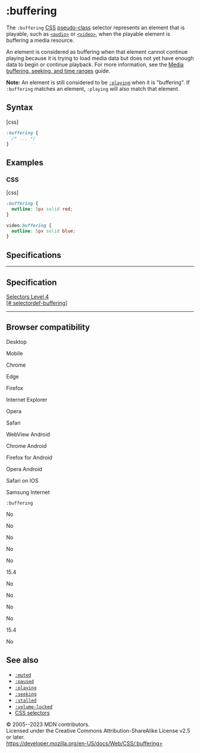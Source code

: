:buffering
==========

The `:buffering` [CSS](https://developer.mozilla.org/en-US/docs/Web/CSS)
[pseudo-class](pseudo-classes.md) selector represents an element that is
playable, such as
[`<audio>`](https://developer.mozilla.org/en-US/docs/Web/HTML/Element/audio)
or
[`<video>`](https://developer.mozilla.org/en-US/docs/Web/HTML/Element/video),
when the playable element is buffering a media resource.

An element is considered as buffering when that element cannot continue
playing because it is trying to load media data but does not yet have
enough data to begin or continue playback. For more information, see the
[Media buffering, seeking, and time
ranges](https://developer.mozilla.org/en-US/docs/Web/Guide/Audio_and_video_delivery/buffering_seeking_time_ranges#seekable)
guide.

**Note:** An element is still considered to be [`:playing`](:playing)
when it is \"buffering\". If `:buffering` matches an element, `:playing`
will also match that element.

Syntax
------

[css]

```css
:buffering {
  /* ... */
}
```

Examples
--------

### CSS

[css]

```css
:buffering {
  outline: 5px solid red;
}

video:buffering {
  outline: 5px solid blue;
}
```

Specifications
--------------

  --------------------------------------------------------------------------------------------

Specification
  --------------------------------------------------------------------------------------------

  [Selectors Level 4\
  [\#
  selectordef-buffering]](https://drafts.csswg.org/selectors/#selectordef-buffering)

  --------------------------------------------------------------------------------------------

Browser compatibility
---------------------

Desktop

Mobile

Chrome

Edge

Firefox

Internet Explorer

Opera

Safari

WebView Android

Chrome Android

Firefox for Android

Opera Android

Safari on IOS

Samsung Internet

`:buffering`

No

No

No

No

No

15.4

No

No

No

No

15.4

No

See also
--------

- [`:muted`](:muted)
- [`:paused`](:paused)
- [`:playing`](:playing)
- [`:seeking`](:seeking)
- [`:stalled`](:stalled)
- [`:volume-locked`](:volume-locked)
- [CSS selectors](css_selectors.md)

© 2005--2023 MDN contributors.\
Licensed under the Creative Commons Attribution-ShareAlike License v2.5
or later.\
https://developer.mozilla.org/en-US/docs/Web/CSS/:buffering>
